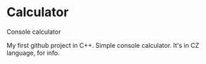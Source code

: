 # Calculator
Console calculator

My first github project in C++.
Simple console calculator.
It's in CZ language, for info.
